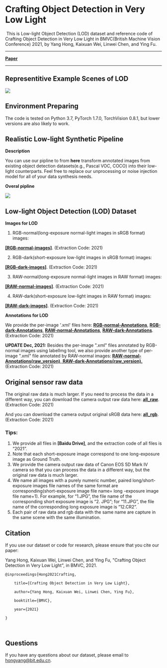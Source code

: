 # Crafting Object Detection in Very Low Light

​	This is Low-light Object Detection (LOD) dataset and reference code of Crafting Object Detection in Very Low Light in BMVC(British Machine Vision Conference) 2021, by Yang Hong, Kaixuan Wei, Linwei Chen, and Ying Fu.

------

[**Paper**](https://github.com/yanghong7410/LODDataset/blob/main/0085.pdf)

------



## Representitive Example Scenes of LOD

![](https://cdn.jsdelivr.net/gh/MUYIio/CDN@1.9/Images/Paper/1.png)



## Environment Preparing

The code is tested on Python 3.7, PyTorch 1.7.0, TorchVision 0.8.1, but lower versions are also likely to work.



## Realistic Low-light Synthetic Pipeline

**Description**

You can use our pipline to from **here** transform annotated images from existing object detection datasets(e.g., Pascal VOC, COCO) into their low-light counterparts. Feel free to replace our unprocessing or noise injection model for all of your data synthesis needs.

**Overal pipline**

![](https://cdn.jsdelivr.net/gh/MUYIio/CDN@1.9/Images/Paper/2.png)



## Low-light Object Detection (LOD) Dataset

**Images for LOD**

1. RGB-normal(long-exposure normal-light images in sRGB format) images: 

[**[RGB-normal-images]**](https://pan.baidu.com/s/1CEFDrd0SeVmsZG_MekzpPQ). (Extraction Code: 2021)



2. RGB-dark(short-exposure low-light images in sRGB format) images: 

[**[RGB-dark-images]**](https://pan.baidu.com/s/1yilj1ei6nIYsCMkNxLqOFg). (Extraction Code: 2021)



3. RAW-normal(long-exposure normal-light images in RAW format) images:

[**[RAW-normal-images]**](https://pan.baidu.com/s/1gmkIbr86dKMSs2xBKy6_-A). (Extraction Code: 2021)



4. RAW-dark(short-exposure low-light images in RAW format) images:

[**[RAW-dark-images]**](https://pan.baidu.com/s/1cWu7Y6GtiRV9itZEbop4VQ). (Extraction Code: 2021)



**Annotations for LOD**

We provide the per-image '.xml' files here: [**RGB-normal-Annotations**](https://pan.baidu.com/s/1mk-qOeofXR5gBT9i1Az04A), [**RGB-dark-Annotations**](https://pan.baidu.com/s/1jJ7jRAD1mrXcjHnvxHTPXA), [**RAW-normal-Annotations**](https://pan.baidu.com/s/14W1U77dslKoQyXme6YsEmw), [**RAW-dark-Annotations**](https://pan.baidu.com/s/1pFAwtaX4ufuZaMy31Sv0AA). (Extraction Code: 2021)

**UPDATE Dec, 2021:** Besides the per-image ".xml" files annotated by RGB-normal images using labelImg tool, we also provide another type of per-image ".xml" file annotated by RAW-normal images: [**RAW-normal-Annotations(raw_version)**](https://pan.baidu.com/s/1n4vL7p9KulbGVR9et7hiBw),[ **RAW-dark-Annotations(raw_version).**](https://pan.baidu.com/s/1HXwly01s9VPfiHNt49UwGA) (Extraction Code: 2021)

## Original sensor raw data

The original raw data is much larger. If you need to process the data in a different way, you can download the camera output raw data here: [**all_raw**](https://pan.baidu.com/s/1phBWWedKwcCJONNhny5_8g). (Extraction Code: 2021)



And you can download the camera output original sRGB data here: [**all_rgb**](https://pan.baidu.com/s/1p1lO9KDoNcLih0eIM_kUQQ). (Extraction Code: 2021)



### Tips:

1. We provide all files in **[Baidu Drive]**, and the extraction code of all files is “2021”.
2. Note that each short-exposure image correspond to one long-exposure image as Ground Truth.
3. We provide the camera output raw data of Canon EOS 5D Mark IV camera so that you can process the data in a different way, but the original raw data is much larger. 
4.  We name all images with a purely numeric number, paired long/short-exposure images file names of the same format are corresponding(short-exposure image file name= long -exposure image file name+1). For example, for “1.JPG”, the file name of the corresponding short exposure image is “2. JPG”; for “11.JPG”, the file name of the corresponding long exposure image is “12.CR2”.
5. Each pair of raw data and rgb data with the same name are capture in the same scene with the same illumination.



## Citation

If you use our dataset or code for research, please ensure that you cite our paper:

Yang Hong, Kaixuan Wei, Linwei Chen, and Ying Fu, "Crafting Object Detection in Very Low Light", in BMVC, 2021.



```
@inproceedings{Hong2021Crafting,

	title={Crafting Object Detection in Very Low Light},

	author={Yang Hong, Kaixuan Wei, Linwei Chen, Ying Fu},

	booktitle={BMVC},

	year={2021}
	
}
```

​          

## Questions

If you have any questions about our dataset, please email to hongyang@bit.edu.cn.